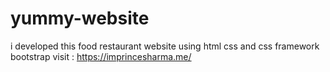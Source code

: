 # yummy-website
i developed this food restaurant website using html css and css framework bootstrap visit : https://imprincesharma.me/
